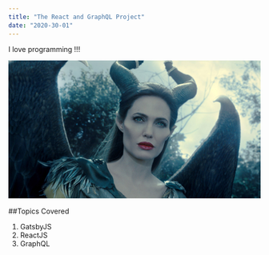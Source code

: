 ```yaml
---
title: "The React and GraphQL Project"
date: "2020-30-01"
---
```


I love programming !!!

![Maleficent](./maleficent.jpg)

##Topics Covered

1. GatsbyJS
2. ReactJS
3. GraphQL
